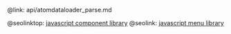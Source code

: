 @link: api/atomdataloader_parse.md

@seolinktop: [javascript component library](https://webix.com)
@seolink: [javascript menu library](https://webix.com/widget/menu/)